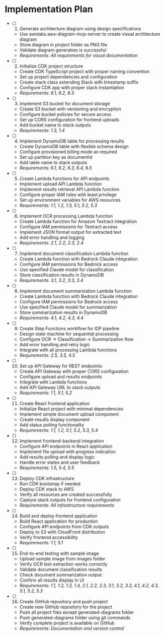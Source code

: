 # Implementation Plan

- [ ] 1. Generate architecture diagram using design specifications
    - Use awslabs.aws-diagram-mcp-server to create visual architecture diagram
    - Store diagram in project folder as PNG file
    - Validate diagram generation is successful
    - _Requirements: All requirements for visual documentation_

- [ ] 2. Initialize CDK project structure
    - Create CDK TypeScript project with proper naming convention
    - Set up project dependencies and configuration
    - Create stack class extending Stack with timestamp suffix
    - Configure CDK app with proper stack instantiation
    - _Requirements: 6.1, 6.2, 6.3_

- [ ] 3. Implement S3 bucket for document storage
    - Create S3 bucket with versioning and encryption
    - Configure bucket policies for secure access
    - Set up CORS configuration for frontend uploads
    - Add bucket name to stack outputs
    - _Requirements: 1.3, 1.4_

- [ ] 4. Implement DynamoDB table for processing results
    - Create DynamoDB table with flexible schema design
    - Configure provisioned billing mode as required
    - Set up partition key as documentId
    - Add table name to stack outputs
    - _Requirements: 6.1, 6.2, 6.3, 6.4, 6.5_

- [ ] 5. Create Lambda functions for API endpoints
    - Implement upload API Lambda function
    - Implement results retrieval API Lambda function
    - Configure proper IAM roles with least privilege
    - Set up environment variables for AWS resources
    - _Requirements: 1.1, 1.2, 1.3, 5.1, 5.2, 5.3_

- [ ] 6. Implement OCR processing Lambda function
    - Create Lambda function for Amazon Textract integration
    - Configure IAM permissions for Textract access
    - Implement JSON format output for extracted text
    - Add error handling and logging
    - _Requirements: 2.1, 2.2, 2.3, 2.4_

- [ ] 7. Implement document classification Lambda function
    - Create Lambda function with Bedrock Claude integration
    - Configure IAM permissions for Bedrock access
    - Use specified Claude model for classification
    - Store classification results in DynamoDB
    - _Requirements: 3.1, 3.2, 3.3, 3.4_

- [ ] 8. Implement document summarization Lambda function
    - Create Lambda function with Bedrock Claude integration
    - Configure IAM permissions for Bedrock access
    - Use specified Claude model for summarization
    - Store summarization results in DynamoDB
    - _Requirements: 4.1, 4.2, 4.3, 4.4_

- [ ] 9. Create Step Functions workflow for IDP pipeline
    - Design state machine for sequential processing
    - Configure OCR -> Classification -> Summarization flow
    - Add error handling and retry logic
    - Integrate with all processing Lambda functions
    - _Requirements: 2.5, 3.5, 4.5_

- [ ] 10. Set up API Gateway for REST endpoints
    - Create API Gateway with proper CORS configuration
    - Configure upload and results endpoints
    - Integrate with Lambda functions
    - Add API Gateway URL to stack outputs
    - _Requirements: 1.1, 5.1, 5.2_

- [ ] 11. Create React frontend application
    - Initialize React project with minimal dependencies
    - Implement simple document upload component
    - Create results display component
    - Add status polling functionality
    - _Requirements: 1.1, 1.2, 5.1, 5.2, 5.3, 5.4_

- [ ] 12. Implement frontend-backend integration
    - Configure API endpoints in React application
    - Implement file upload with progress indication
    - Add results polling and display logic
    - Handle error states and user feedback
    - _Requirements: 1.5, 5.4, 5.5_

- [ ] 13. Deploy CDK infrastructure
    - Run CDK bootstrap if needed
    - Deploy CDK stack to AWS
    - Verify all resources are created successfully
    - Capture stack outputs for frontend configuration
    - _Requirements: All infrastructure requirements_

- [ ] 14. Build and deploy frontend application
    - Build React application for production
    - Configure API endpoints from CDK outputs
    - Deploy to S3 with CloudFront distribution
    - Verify frontend accessibility
    - _Requirements: 1.1, 5.1_

- [ ] 15. End-to-end testing with sample image
    - Upload sample image from images folder
    - Verify OCR text extraction works correctly
    - Validate document classification results
    - Check document summarization output
    - Confirm all results display in UI
    - _Requirements: 1.1, 1.2, 1.3, 1.4, 2.1, 2.2, 2.3, 3.1, 3.2, 3.3, 4.1, 4.2, 4.3, 5.1, 5.2, 5.3_

- [ ] 16. Create GitHub repository and push project
    - Create new GitHub repository for the project
    - Push all project files except generated-diagrams folder
    - Push generated-diagrams folder using git commands
    - Verify complete project is available on GitHub
    - _Requirements: Documentation and version control_
